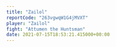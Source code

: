 ```yaml
---
title: "Zailol"
reportCode: "263vgwqW1G4jMVXT"
player: "Zailol"
fight: "Attumen the Huntsman"
date: 2021-07-15T18:53:21.415000+00:00
---
```

